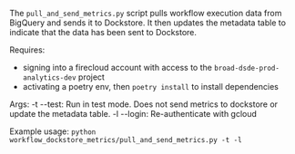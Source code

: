 The `pull_and_send_metrics.py` script pulls workflow execution data from BigQuery and sends it to Dockstore.
It then updates the metadata table to indicate that the data has been sent to Dockstore.

Requires:
- signing into a firecloud account with access to the `broad-dsde-prod-analytics-dev` project
- activating a poetry env, then `poetry install` to install dependencies

Args:
-t --test: Run in test mode. Does not send metrics to dockstore or update the metadata table.
-l --login: Re-authenticate with gcloud

Example usage:
`python workflow_dockstore_metrics/pull_and_send_metrics.py -t -l`